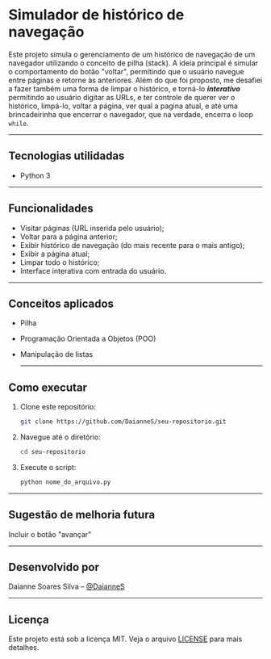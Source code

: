 # Simulador de histórico de navegação

Este projeto simula o gerenciamento de um histórico de navegação de um navegador utilizando o conceito de pilha (stack). A ideia principal é simular o comportamento do botão "voltar", permitindo que o usuário navegue entre páginas e retorne às anteriores. Além do que foi proposto, me desafiei a fazer também uma forma de limpar o histórico, e torná-lo ***interativo*** permitindo ao usuário digitar as URLs, e ter controle de querer ver o histórico, limpá-lo, voltar a página, ver qual a pagina atual, e até uma brincadeirinha que encerrar o navegador, que na verdade, encerra o loop `while`.

---

## Tecnologias utilidadas
* Python 3

---

## Funcionalidades
 * Visitar páginas (URL inserida pelo usuário);
 * Voltar para a página anterior;
 * Exibir histórico de navegação (do mais recente para o mais antigo);
 * Exibir a página atual;
 * Limpar todo o histórico;
 * Interface interativa com entrada do usuário.

---
 
## Conceitos aplicados
 * Pilha
 * Programação Orientada a Objetos (POO)
 * Manipulação de listas

   ---

## Como executar

1. Clone este repositório:
   ```bash
   git clone https://github.com/DaianneS/seu-repositorio.git
   ```

2. Navegue até o diretório:
   ```bash
   cd seu-repositorio
   ```

3. Execute o script:
   ```bash
   python nome_do_arquivo.py
   ```

---

## Sugestão de melhoria futura
Incluir o botão "avançar"

---

## Desenvolvido por

Daianne Soares Silva – [@DaianneS](https://github.com/DaianneS)

---

## Licença

Este projeto está sob a licença MIT. Veja o arquivo [LICENSE](LICENSE) para mais detalhes.
